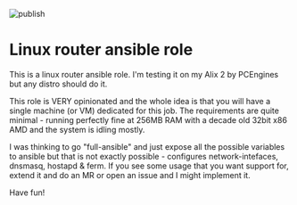 ![publish](https://github.com/dzervas/ansible-router/workflows/publish/badge.svg)

# Linux router ansible role

This is a linux router ansible role. I'm testing it on my Alix 2 by PCEngines
but any distro should do it.

This role is VERY opinionated and the whole idea is that you will have a single
machine (or VM) dedicated for this job. The requirements are quite minimal -
running perfectly fine at 256MB RAM with a decade old 32bit x86 AMD and
the system is idling mostly.

I was thinking to go "full-ansible" and just expose all the possible variables
to ansible but that is not exactly possible - configures network-intefaces,
dnsmasq, hostapd & ferm. If you see some usage that you want support for,
extend it and do an MR or open an issue and I might implement it.

Have fun!
